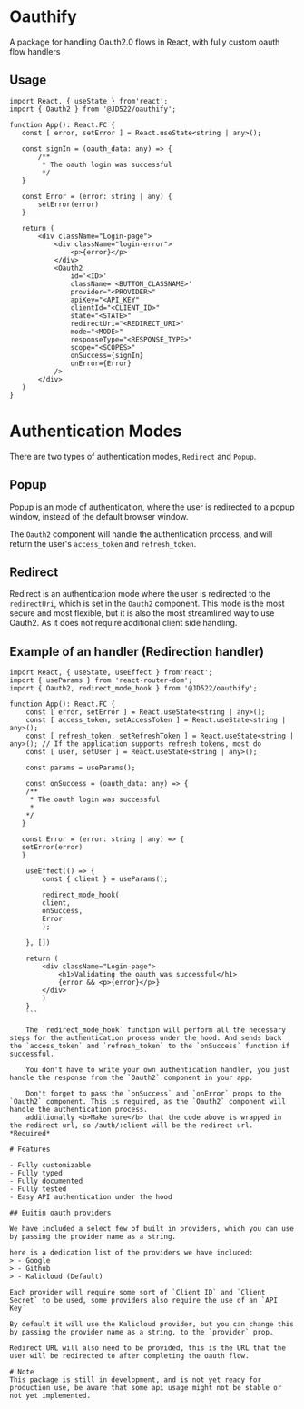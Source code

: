 # Oauthify

 A package for handling Oauth2.0 flows in React, with fully custom oauth flow handlers

 ## Usage

 ```tsx
 import React, { useState } from'react';
 import { Oauth2 } from '@JD522/oauthify';

 function App(): React.FC {
    const [ error, setError ] = React.useState<string | any>();

    const signIn = (oauth_data: any) => {
        /**
         * The oauth login was successful
         */
    }

    const Error = (error: string | any) {
        setError(error)
    }

    return (
        <div className="Login-page">
            <div className="login-error">
                <p>{error}</p>
            </div>
            <Oauth2
                id='<ID>'
                className='<BUTTON_CLASSNAME>'
                provider="<PROVIDER>"
                apiKey="<API_KEY" 
                clientId="<CLIENT_ID>" 
                state="<STATE>"
                redirectUri="<REDIRECT_URI>"
                mode="<MODE>"
                responseType="<RESPONSE_TYPE>"
                scope="<SCOPES>"
                onSuccess={signIn} 
                onError={Error}
            />
        </div>                 
    )
 }

````

# Authentication Modes
There are two types of authentication modes, `Redirect` and `Popup`.

## Popup
Popup is an mode of authentication, where the user is redirected to a popup window, instead of the default browser window. 

The `Oauth2` component will handle the authentication process, and will return the user's `access_token` and `refresh_token`.

## Redirect
Redirect is an authentication mode where the user is redirected to the `redirectUri`, which is set in the `Oauth2` component. This mode is the most secure and most flexible, but it is also the most streamlined way to use Oauth2. As it does not require additional client side handling.

## Example of an handler (Redirection handler)
```tsx
import React, { useState, useEffect } from'react';
import { useParams } from 'react-router-dom';
import { Oauth2, redirect_mode_hook } from '@JD522/oauthify';

function App(): React.FC {
    const [ error, setError ] = React.useState<string | any>();
    const [ access_token, setAccessToken ] = React.useState<string | any>();
    const [ refresh_token, setRefreshToken ] = React.useState<string | any>(); // If the application supports refresh tokens, most do
    const [ user, setUser ] = React.useState<string | any>();

    const params = useParams();

    const onSuccess = (oauth_data: any) => {
    /**
     * The oauth login was successful
     * 
    */
   }

   const Error = (error: string | any) => {
   setError(error)
   }

    useEffect(() => {
        const { client } = useParams();

        redirect_mode_hook(
        client,
        onSuccess,
        Error
        );

    }, [])

    return (
        <div className="Login-page">
            <h1>Validating the oauth was successful</h1>
            {error && <p>{error}</p>}
        </div>
        )
    }
    ```

    The `redirect_mode_hook` function will perform all the necessary steps for the authentication process under the hood. And sends back the `access_token` and `refresh_token` to the `onSuccess` function if successful.

    You don't have to write your own authentication handler, you just handle the response from the `Oauth2` component in your app.

    Don't forget to pass the `onSuccess` and `onError` props to the `Oauth2` component. This is required, as the `Oauth2` component will handle the authentication process.
    additionally <b>Make sure</b> that the code above is wrapped in the redirect url, so /auth/:client will be the redirect url. *Required*

# Features
 
- Fully customizable
- Fully typed
- Fully documented
- Fully tested
- Easy API authentication under the hood

## Buitin oauth providers

We have included a select few of built in providers, which you can use by passing the provider name as a string.

here is a dedication list of the providers we have included:
> - Google
> - Github
> - Kalicloud (Default)

Each provider will require some sort of `Client ID` and `Client Secret` to be used, some providers also require the use of an `API Key`

By default it will use the Kalicloud provider, but you can change this by passing the provider name as a string, to the `provider` prop.

Redirect URL will also need to be provided, this is the URL that the user will be redirected to after completing the oauth flow.

# Note
This package is still in development, and is not yet ready for production use, be aware that some api usage might not be stable or not yet implemented.